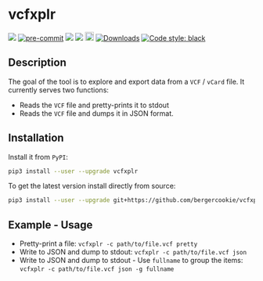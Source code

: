 # vcfxplr

<a href="https://github.com/bergercookie/vcfxplr/actions" alt="CI">
<img src="https://github.com/bergercookie/vcfxplr/actions/workflows/ci.yml/badge.svg" /></a>
<a href="https://github.com/pre-commit/pre-commit">
<img src="https://img.shields.io/badge/pre--commit-enabled-brightgreen?logo=pre-commit&logoColor=white" alt="pre-commit"></a>

<a href="https://github.com/bergercookie/vcfxplr/blob/master/LICENSE.md" alt="LICENSE">
<img src="https://img.shields.io/github/license/bergercookie/vcfxplr.svg" /></a>
<a href="https://pypi.org/project/vcfxplr/" alt="pypi">
<img src="https://img.shields.io/pypi/pyversions/vcfxplr.svg" /></a>
<a href="https://badge.fury.io/py/vcfxplr">
<img src="https://badge.fury.io/py/vcfxplr.svg" alt="PyPI version" height="18"></a>
<a href="https://pepy.tech/project/vcfxplr">
<img alt="Downloads" src="https://pepy.tech/badge/vcfxplr"></a>
<a href="https://github.com/psf/black">
<img alt="Code style: black" src="https://img.shields.io/badge/code%20style-black-000000.svg"></a>

## Description

The goal of the tool is to explore and export data from a `VCF` / `vCard` file.
It currently serves two functions:

- Reads the `VCF` file and pretty-prints it to stdout
- Reads the `VCF` file and dumps it in JSON format.

## Installation

Install it from `PyPI`:

```sh
pip3 install --user --upgrade vcfxplr
```

To get the latest version install directly from source:

```sh
pip3 install --user --upgrade git+https://github.com/bergercookie/vcfxplr
```

## Example - Usage

- Pretty-print a file: `vcfxplr -c path/to/file.vcf pretty`
- Write to JSON and dump to stdout: `vcfxplr -c path/to/file.vcf json`
- Write to JSON and dump to stdout - Use `fullname` to group the items: `vcfxplr -c path/to/file.vcf json -g fullname`
